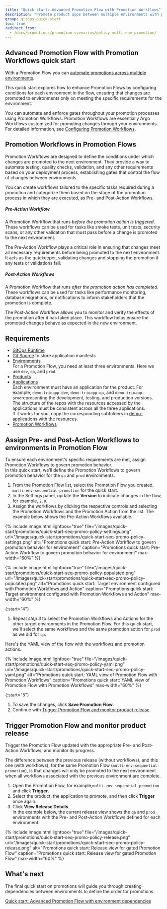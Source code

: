 ```yaml
---
title: "Quick start: Advanced Promotion Flow with Promotion Workflows"
description: "Promote product apps between multiple environments with promotion conditions"
group: gitops-quick-start
toc: true
redirect_from:
  - /docs/promotions/promotion-scenarios/policy-multi-env-promotion/
---
```


## Advanced Promotion Flow with Promotion Workflows quick start

With a Promotion Flow you can [automate promotions across multiple environments]({{site.baseurl}}/docs/gitops-quick-start/multi-env-sequential-flow/). 

This quick start explores how to enhance Promotion Flows by configuring conditions for each environment in the flow, ensuring that changes are promoted to environments only on meeting the specific requirements for the environment.

You can automate and enforce gates throughout your promotion processes using Promotion Workflows. 
Promotion Workflows are essentially Argo Workflows customized for promoting changes through your environments.  
For detailed information, see [Configuring Promotion Workflows]({{site.baseurl}}/docs/promotions/entities/promotion-workflow/).

## Promotion Workflows in Promotion Flows
Promotion Workflows are designed to define the conditions under which changes are promoted to the next environment. They provide a way to automate testing, quality checks, validation, and any other requirements based on your deployment process, establishing gates that control the flow of changes between environments.

You can create workflows tailored to the specific tasks required during a promotion and categorize them based on the stage of the promotion process in which they are executed, as Pre- and Post-Action Workflows.

##### Pre-Action Workflow
A Promotion Workflow that runs _before the promotion action is triggered_. These workflows can be used for tasks like smoke tests, unit tests, security scans, or any other validation that must pass before a change is promoted to the next environment.

The Pre-Action Workflow plays a critical role in ensuring that changes meet all necessary requirements before being promoted to the next environment. It acts as the gatekeeper, validating changes and stopping the promotion if any tests or validations fail. 


##### Post-Action Workflows
A Promotion Workflow that runs _after the promotion action has completed_. These workflows can be used for tasks like performance monitoring, database migrations, or notifications to inform stakeholders that the promotion is complete.

The Post-Action Workflow allows you to monitor and verify the effects of the promotion after it has taken place. This workflow helps ensure the promoted changes behave as expected in the new environment.

<!--- 
## How to create Promotion Workflows

TBD
-->


## Requirements

* [GitOps Runtime]({{site.baseurl}}/docs/quick-start/gitops-quick-start/runtime/)
* [Git Source]({{site.baseurl}}/docs/gitops-quick-start/gitops-runtimes/create-git-source/) to store application manifests
* [Environments]({{site.baseurl}}/docs/gitops-quick-start/products/quick-start-gitops-environments/)  
  For a Promotion Flow, you need at least three environments.
  Here we use `dev`, `qa`, and `prod`.
* [Products]({{site.baseurl}}/docs/gitops-quick-start/products/quick-start-product-create/) 
* [Applications]({{site.baseurl}}/docs/gitops-quick-start/products/create-app-ui/)  
  Each environment must have an application for the product.
  For example, `demo-trioapp-dev`, `demo-trioapp-qa`, and `demo-trioapp-prod`representing the development, testing, and production versions.
  The structure of the repos with the resources accessed by the applications must be consistent across all the three applications.   
  If it works for you, copy the corresponding subfolders in [demo-applications](https://github.com/codefresh-sandbox/codefresh-quickstart-demo/tree/main/demo-applications) with the resources. <!--- add a link to the repo? -->
* [Promotion Workflows]({{site.baseurl}}/docs/promotions/entities/promotion-workflow/#create-promotion-workflows)

## Assign Pre- and Post-Action Workflows to environments in Promotion Flow
To ensure each environment's specific requirements are met, assign Promotion Workflows to govern promotion behavior.  
In this quick start, we’ll define the Promotion Workflows to govern promotion behavior for the `qa` and `prod` environments.

1. From the Promotion Flow list, select the Promotion Flow you created, `multi-env-sequential-promotion` for the quick start.
1. In the Settings panel, update the **Version** to indicate changes in the flow, for example, `2.0`. 
1. Assign the workflows by clicking the respective controls and selecting the Promotion Workflows and the Promotion Action from the list. 
  The example below shows the Pre-Action Workflows available.

{% include 
image.html 
lightbox="true" 
file="/images/quick-start/promotions/quick-start-seq-promo-policy-settings.png" 
url="/images/quick-start/promotions/quick-start-seq-promo-policy-settings.png"
alt="Promotions quick start: Pre-Action Workflow to govern promotion behavior for environment" 
caption="Promotions quick start: Pre-Action Workflow to govern promotion behavior for environment"
max-width="60%"
%}

{% include 
image.html 
lightbox="true" 
file="/images/quick-start/promotions/quick-start-seq-promo-policy-populated.png" 
url="/images/quick-start/promotions/quick-start-seq-promo-policy-populated.png"
alt="Promotions quick start: Target environment configured with Promotion Workflows and Action" 
caption="Promotions quick start: Target environment configured with Promotion Workflows and Action"
max-width="60%"
%}

{:start="4"}
1. Repeat _step 3_ to select the Promotion Workflows and Actions for the other target environments in the Promotion Flow.
   For this quick start, we'll select the same workflows and the same promotion action for `prod` as we did for `qa`.



  Here's the YAML view of the flow with the workflows and promotion actions.

{% include 
image.html 
lightbox="true" 
file="/images/quick-start/promotions/quick-start-seq-promo-policy-yaml.png" 
url="/images/quick-start/promotions/quick-start-seq-promo-policy-yaml.png"
alt="Promotions quick start: YAML view of Promotion Flow with Promotion Workflows" 
caption="Promotions quick start: YAML view of Promotion Flow with Promotion Workflows"
max-width="60%"
%}

{:start="5"}
1. To save the changes, click **Save Promotion Flow**.
1. Continue with [Trigger Promotion Flow and monitor product release](#trigger-promotion-flow-and-monitor-product-release).


## Trigger Promotion Flow and monitor product release
Trigger the Promotion Flow updated with the appropriate Pre- and Post-Action Workflows, and monitor its progress.

The difference between the previous release (without workflows), and this one (with workflows), for the same Promotion Flow (`multi-env-sequential-promotion`), is that changes will only be promoted to the next environment when all workflows associated with the previous environment are complete.

1. Open the Promotion Flow, for example,`multi-env-sequential-promotion` and click **Trigger**.
1. Select the product, the application to promote, and then click **Trigger** once again. 
1. Click **View Release Details**.  
  In the example below, the current release view shows the `qa` and `prod` environments with the Pre- and Post-Action Workflows defined for each environment. 

{% include 
image.html 
lightbox="true" 
file="/images/quick-start/promotions/quick-start-seq-promo-policy-release.png" 
url="/images/quick-start/promotions/quick-start-seq-promo-policy-release.png"
alt="Promotions quick start: Release view for gated Promotion Flow" 
caption="Promotions quick start: Release view for gated Promotion Flow"
max-width="60%"
%}



## What's next
<!--- In the next quick start for promotions, we'll explore how to configure a Promotion Flow with parallel promotions, allowing changes to be promoted simultaneously across multiple environments.

[Quick start: Advanced Promotion Flow: Parallel promotions across environments]({{site.baseurl}}/docs/gitops-quick-start/parallel-multi-env-promotion/) -->
The final quick start on promotions will guide you through creating dependencies between environments to define the order for promotions.

[Quick start: Advanced Promotion Flow with environment dependencies]({{site.baseurl}}/docs/gitops-quick-start/dependency-multi-env-promotion/)

 
 
